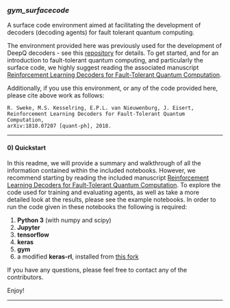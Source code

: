 ###  _gym_surfacecode_

A surface code environment aimed at facilitating the development of decoders (decoding agents) for fault tolerant quantum computing.

The environment provided here was previously used for the development of DeepQ decoders - see this <a href="https://arxiv.org/pdf/1810.07207.pdf"> repository</a> for details. To get started, and for an introduction to fault-tolerant quantum computing, and particularly the surface code, we highly suggest reading the associated manuscript <a href="https://arxiv.org/pdf/1810.07207.pdf">Reinforcement Learning Decoders for Fault-Tolerant Quantum Computation</a>.

Additionally, if you use this environment, or any of the code provided here, please cite above work as follows:


    R. Sweke, M.S. Kesselring, E.P.L. van Nieuwenburg, J. Eisert,
    Reinforcement Learning Decoders for Fault-Tolerant Quantum Computation,
    arXiv:1810.07207 [quant-ph], 2018.  

<hr>

#### 0) Quickstart

In this readme, we will provide a summary and walkthrough of all the information contained within the included notebooks. However, we recommend starting by reading the included manuscript <a href="https://arxiv.org/pdf/1810.07207.pdf">Reinforcement Learning Decoders for Fault-Tolerant Quantum Computation</a>. To explore the code used for training and evaluating agents, as well as take a more detailed look at the results, please see the example notebooks. In order to run the code given in these notebooks the following is required:

<ol>
  <li> <b>Python 3</b> (with numpy and scipy)</li>
  <li> <b>Jupyter</b> </li>
  <li> <b>tensorflow</b> </li>
  <li> <b>keras</b> </li> 
  <li> <b>gym</b> </li> 
  <li> a modified <b>keras-rl</b>, installed from <a href="https://github.com/R-Sweke/keras-rl">this fork</a> </li>
</ol> 

If you have any questions, please feel free to contact any of the contributors.

Enjoy!

<hr>